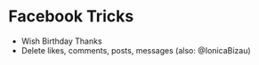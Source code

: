 Facebook Tricks
================


* Wish Birthday Thanks
* Delete likes, comments, posts, messages (also: @IonicaBizau)
